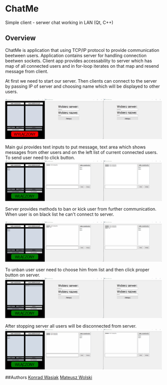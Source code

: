 # ChatMe
Simple client - serwer chat working in LAN (Qt, C++)

## Overview

ChatMe is application that using TCP/IP protocol to provide communication beetween users. Application contains server for handling connection beetwen sockets. Client app provides accessability to server which has map of all connected users and in for-loop iterates on that map and resend message from client.

At first we need to start our server. Then clients can connect to the server by passing IP of server and choosing name which will be displayed to other users.


![StartServer](https://github.com/matewol540/ChatMe/blob/master/gifs/Start.gif?raw=true)

Main gui provides text inputs to put message, text area which shows messages from other users and on the left list of current connected users. To send user need to click button. 
![StartServer](https://github.com/matewol540/ChatMe/blob/master/gifs/TestMSG.gif?raw=true)

Server provides methods to ban or kick user from further communication. When user is on black list he can't connect to server.

![StartServer](https://github.com/matewol540/ChatMe/blob/master/gifs/bankick.gif?raw=true)

To unban user user need to choose him from list and then click proper button on server.
![StartServer](https://github.com/matewol540/ChatMe/blob/master/gifs/unban.gif?raw=true)

After stopping server all users will be disconnected from server.
![StartServer](https://github.com/matewol540/ChatMe/blob/master/gifs/serverStop.gif?raw=true)

##Authors
[Konrad Wasiak](https://github.com/KonradWasiak)
[Mateusz Wolski](https://github.com/matewol540)
